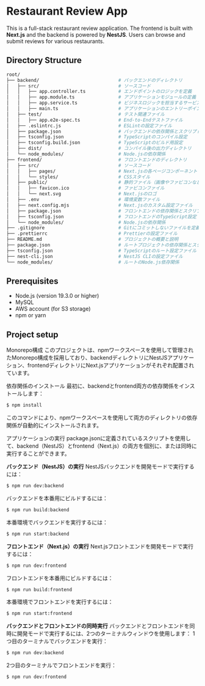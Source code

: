 # Restaurant Review App

This is a full-stack restaurant review application. The frontend is built with **Next.js** and the backend is powered by **NestJS**. Users can browse and submit reviews for various restaurants.

## Directory Structure
```bash
root/
├── backend/                             # バックエンドのディレクトリ
│   ├── src/                             # ソースコード
│   │   ├── app.controller.ts            # エンドポイントのロジックを定義
│   │   ├── app.module.ts                # アプリケーションモジュールの定義
│   │   ├── app.service.ts               # ビジネスロジックを担当するサービス層
│   │   ├── main.ts                      # アプリケーションのエントリーポイント
│   ├── test/                            # テスト関連ファイル
│   │   ├── app.e2e-spec.ts              # End-to-Endテストファイル
│   ├── .eslintrc.js                     # ESLintの設定ファイル
│   ├── package.json                     # バックエンドの依存関係とスクリプト
│   ├── tsconfig.json                    # TypeScriptのコンパイル設定
│   ├── tsconfig.build.json              # TypeScriptのビルド用設定
│   ├── dist/                            # コンパイル後の出力ディレクトリ
│   └── node_modules/                    # Node.jsの依存関係
├── frontend/                            # フロントエンドのディレクトリ
│   ├── src/                             # ソースコード
│   │   ├── pages/                       # Next.jsの各ページコンポーネント
│   │   └── styles/                      # CSSスタイル
│   ├── public/                          # 静的ファイル（画像やファビコンなど）
│   │   ├── favicon.ico                  # ファビコンファイル
│   │   └── next.svg                     # Next.jsのロゴ
│   ├── .env                             # 環境変数ファイル
│   ├── next.config.mjs                  # Next.jsのカスタム設定ファイル
│   ├── package.json                     # フロントエンドの依存関係とスクリプト
│   ├── tsconfig.json                    # フロントエンドのTypeScript設定
│   └── node_modules/                    # Node.jsの依存関係
├── .gitignore                           # Gitにコミットしないファイルを定義
├── .prettierrc                          # Prettierの設定ファイル
├── README.md                            # プロジェクトの概要と説明
├── package.json                         # ルートプロジェクトの依存関係とスクリプト
├── tsconfig.json                        # TypeScriptのルート設定ファイル
├── nest-cli.json                        # NestJS CLIの設定ファイル
└── node_modules/                        # ルートのNode.js依存関係

```

## Prerequisites

- Node.js (version 19.3.0 or higher)
- MySQL
- AWS account (for S3 storage)
- npm or yarn

## Project setup
Monorepo構成
このプロジェクトは、npmワークスペースを使用して管理されたMonorepo構成を採用しており、backendディレクトリにNestJSアプリケーション、frontendディレクトリにNext.jsアプリケーションがそれぞれ配置されています。

依存関係のインストール
最初に、backendとfrontend両方の依存関係をインストールします：
```bash
$ npm install
```

このコマンドにより、npmワークスペースを使用して両方のディレクトリの依存関係が自動的にインストールされます。

アプリケーションの実行
package.jsonに定義されているスクリプトを使用して、backend（NestJS）とfrontend（Next.js）の両方を個別に、または同時に実行することができます。

**バックエンド（NestJS）の実行**
NestJSバックエンドを開発モードで実行するには：
```bash
$ npm run dev:backend
```
バックエンドを本番用にビルドするには：
```bash
$ npm run build:backend
```
本番環境でバックエンドを実行するには：
```bash
$ npm run start:backend
```

**フロントエンド（Next.js）の実行**
Next.jsフロントエンドを開発モードで実行するには：
```bash
$ npm run dev:frontend
```
フロントエンドを本番用にビルドするには：
```bash
$ npm run build:frontend
```
本番環境でフロントエンドを実行するには：
```bash
$ npm run start:frontend
```

**バックエンドとフロントエンドの同時実行**
バックエンドとフロントエンドを同時に開発モードで実行するには、2つのターミナルウィンドウを使用します：
1つ目のターミナルでバックエンドを実行：
```bash
$ npm run dev:backend
```
2つ目のターミナルでフロントエンドを実行：
```bash
$ npm run dev:frontend
```
